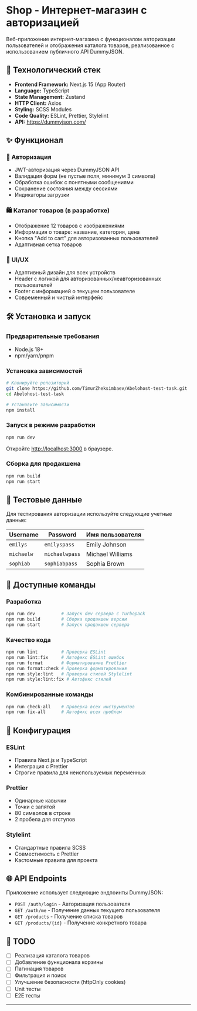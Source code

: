 # Shop - Интернет-магазин с авторизацией

Веб-приложение интернет-магазина с функционалом авторизации пользователей и отображения каталога товаров, реализованное с использованием публичного API DummyJSON.

## 🚀 Технологический стек

- **Frontend Framework:** Next.js 15 (App Router)
- **Language:** TypeScript
- **State Management:** Zustand
- **HTTP Client:** Axios
- **Styling:** SCSS Modules
- **Code Quality:** ESLint, Prettier, Stylelint
- **API:** https://dummyjson.com/

## ✨ Функционал

### 🔐 Авторизация

- JWT-авторизация через DummyJSON API
- Валидация форм (не пустые поля, минимум 3 символа)
- Обработка ошибок с понятными сообщениями
- Сохранение состояния между сессиями
- Индикаторы загрузки

### 🛍️ Каталог товаров (в разработке)

- Отображение 12 товаров с изображениями
- Информация о товаре: название, категория, цена
- Кнопка "Add to cart" для авторизованных пользователей
- Адаптивная сетка товаров

### 🎨 UI/UX

- Адаптивный дизайн для всех устройств
- Header с логикой для авторизованных/неавторизованных пользователей
- Footer с информацией о текущем пользователе
- Современный и чистый интерфейс

## 🛠 Установка и запуск

### Предварительные требования

- Node.js 18+
- npm/yarn/pnpm

### Установка зависимостей

```bash
# Клонируйте репозиторий
git clone https://github.com/TimurZheksimbaev/Abelohost-test-task.git
cd Abelohost-test-task

# Установите зависимости
npm install
```

### Запуск в режиме разработки

```bash
npm run dev
```

Откройте [http://localhost:3000](http://localhost:3000) в браузере.

### Сборка для продакшена

```bash
npm run build
npm run start
```

## 🧪 Тестовые данные

Для тестирования авторизации используйте следующие учетные данные:

| Username   | Password       | Имя пользователя |
| ---------- | -------------- | ---------------- |
| `emilys`   | `emilyspass`   | Emily Johnson    |
| `michaelw` | `michaelwpass` | Michael Williams |
| `sophiab`  | `sophiabpass`  | Sophia Brown     |

## 📜 Доступные команды

### Разработка

```bash
npm run dev          # Запуск dev сервера с Turbopack
npm run build        # Сборка продакшен версии
npm run start        # Запуск продакшен сервера
```

### Качество кода

```bash
npm run lint         # Проверка ESLint
npm run lint:fix     # Автофикс ESLint ошибок
npm run format       # Форматирование Prettier
npm run format:check # Проверка форматирования
npm run style:lint   # Проверка стилей Stylelint
npm run style:lint:fix # Автофикс стилей
```

### Комбинированные команды

```bash
npm run check-all    # Проверка всех инструментов
npm run fix-all      # Автофикс всех проблем
```

## 🔧 Конфигурация

### ESLint

- Правила Next.js и TypeScript
- Интеграция с Prettier
- Строгие правила для неиспользуемых переменных

### Prettier

- Одинарные кавычки
- Точки с запятой
- 80 символов в строке
- 2 пробела для отступов

### Stylelint

- Стандартные правила SCSS
- Совместимость с Prettier
- Кастомные правила для проекта

## 🌐 API Endpoints

Приложение использует следующие эндпоинты DummyJSON:

- `POST /auth/login` - Авторизация пользователя
- `GET /auth/me` - Получение данных текущего пользователя
- `GET /products` - Получение списка товаров
- `GET /products/{id}` - Получение конкретного товара

## 📝 TODO

- [ ] Реализация каталога товаров
- [ ] Добавление функционала корзины
- [ ] Пагинация товаров
- [ ] Фильтрация и поиск
- [ ] Улучшение безопасности (httpOnly cookies)
- [ ] Unit тесты
- [ ] E2E тесты

---